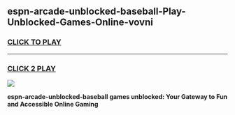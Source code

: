 
## espn-arcade-unblocked-baseball-Play-Unblocked-Games-Online-vovni
<h3>
<a href="https://premium76.site?title=espn-arcade-unblocked-baseball&ref=25A">CLICK TO PLAY</a></h3>
<hr>

<h3>
<a href="https://premium76.site?title=espn-arcade-unblocked-baseball&ref=25A">CLICK 2 PLAY</a>
  
</h3>

<a href="https://premium76.site?title=espn-arcade-unblocked-baseball&ref=25A"><img src="https://clearcache.store/games.png"></a>


**espn-arcade-unblocked-baseball games unblocked: Your Gateway to Fun and Accessible Online Gaming**
